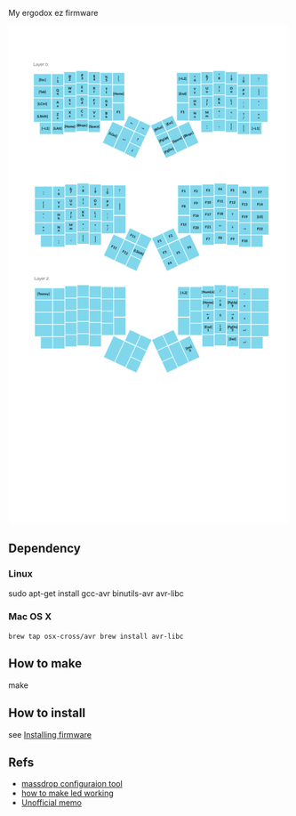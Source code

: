 My ergodox ez firmware

![layout](./layout.png)

## Dependency

### Linux 

sudo apt-get install gcc-avr binutils-avr avr-libc

### Mac OS X

`
brew tap osx-cross/avr
brew install avr-libc
`

##  How to make

make

## How to install

see [Installing firmware](https://github.com/sethherr/ergodox_keymaps#installing-firmware)

## Refs

- [massdrop configuraion tool](https://keyboard-configurator.massdrop.com/ext/ergodox)
- [how to make led working](http://moazzam-khan.com/blog/?p=885)
- [Unofficial memo](https://github.com/inkthink/an-alt-ergodox-ez-layout/wiki/Unofficial-Quick-Reference-to-the-ErgoDox-EZ)